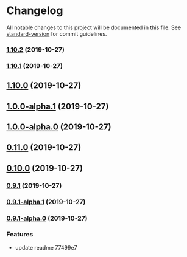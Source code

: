 # Changelog

All notable changes to this project will be documented in this file. See [standard-version](https://github.com/conventional-changelog/standard-version) for commit guidelines.

### [1.10.2](///compare/v1.10.1...v1.10.2) (2019-10-27)

### [1.10.1](///compare/v1.10.0...v1.10.1) (2019-10-27)

## [1.10.0](///compare/v1.0.0-alpha.1...v1.10.0) (2019-10-27)

## [1.0.0-alpha.1](///compare/v1.0.0-alpha.0...v1.0.0-alpha.1) (2019-10-27)

## [1.0.0-alpha.0](///compare/v0.11.0...v1.0.0-alpha.0) (2019-10-27)

## [0.11.0](///compare/v0.10.0...v0.11.0) (2019-10-27)

## [0.10.0](///compare/v0.9.1...v0.10.0) (2019-10-27)

### [0.9.1](///compare/v0.9.1-alpha.1...v0.9.1) (2019-10-27)

### [0.9.1-alpha.1](///compare/v0.9.1-alpha.0...v0.9.1-alpha.1) (2019-10-27)

### [0.9.1-alpha.0](///compare/v0.9.0...v0.9.1-alpha.0) (2019-10-27)


### Features

* update readme 77499e7
